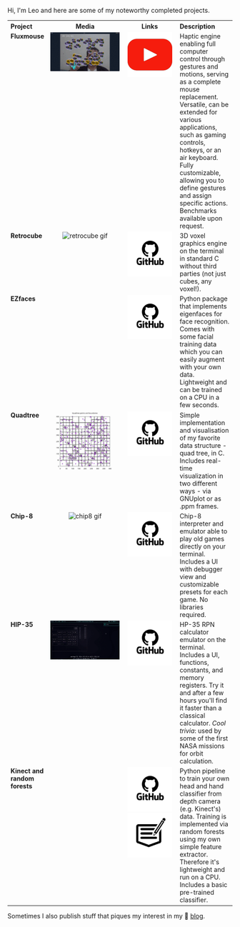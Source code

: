 Hi, I'm Leo and here are some of my noteworthy completed projects.


<table>
  <tr>
    <th style="width: 15%; text-align: left;">Project</th>
    <th style="width: 35%; text-align: center;">Media</th>
    <th style="width: 25%; text-align: center;">Links</th>
    <th style="width: 30%; text-align: left;">Description</th>
  </tr>

  <tr>
    <td style="vertical-align: top;">
      <b>Fluxmouse</b>
    </td>
    <td style="text-align: center; vertical-align: top;">
      <img src="https://raw.githubusercontent.com/leonmavr/leonmavr/refs/heads/master/assets/fluxmouse/video.gif" alt="fluxmouse media" style="width: 300px;">
    </td>
    <td style="text-align: center; vertical-align: top;">
      <a href="https://www.youtube.com/watch?v=_N3cSB2Ij-c">
        <img src="https://raw.githubusercontent.com/leonmavr/leonmavr/refs/heads/master/assets/icons/youtube.png" alt="link" style="width: 100px;">
      </a>
    </td>
    <td style="vertical-align: top;">
      Haptic engine enabling full computer control through gestures and motions, serving as a complete mouse replacement. Versatile, can be extended for
      various applications, such as gaming controls, hotkeys, or an air keyboard. Fully customizable, allowing you to define gestures and assign
      specific actions. Benchmarks available upon request.
    </td>
  </tr>

  <tr>
    <td style="vertical-align: top;">
      <b>Retrocube</b>
    </td>
    <td style="text-align: center; vertical-align: top;">
      <img src="https://github.com/leonmavr/retrocube/blob/master/assets/demo_moving.gif" alt="retrocube gif" style="width: 300px;">
    </td>
    <td style="text-align: center; vertical-align: top;">
      <a href="https://github.com/leonmavr/retrocube">
        <img src="https://github.com/leonmavr/leonmavr/blob/master/assets/icons/github.png?raw=true" alt="gh link" style="width: 100px;">
      </a>
    </td>
    <td style="vertical-align: top;">
      3D voxel graphics engine on the terminal in standard C without third parties (not just cubes, any voxel!).
    </td>
  </tr>

  <tr>
    <td style="vertical-align: top;">
      <b>EZfaces</b>
    </td>
    <td style="text-align: center; vertical-align: top;">
      <div></div>
    </td>
    <td style="text-align: center; vertical-align: top;">
      <a href="https://github.com/leonmavr/EZfaces">
        <img src="https://github.com/leonmavr/leonmavr/blob/master/assets/icons/github.png" alt="gh link" style="width: 100px;">
      </a>
    </td>
    <td style="vertical-align: top;">
      Python package that implements eigenfaces for face recognition. Comes with some facial training data which you can easily augment
      with your own data. Lightweight and can be trained on a CPU in a few seconds.
    </td>
  </tr>
  
  <tr>
    <td style="vertical-align: top;">
      <b>Quadtree</b>
    </td>
    <td style="text-align: center; vertical-align: top;">
      <img src="https://raw.githubusercontent.com/leonmavr/quad-tree/refs/heads/master/assets/01_particle_sim.gif" alt="quadtree gif" style="width: 300px;">
    </td>
    <td style="text-align: center; vertical-align: top;">
      <a href="https://github.com/leonmavr/quad-tree">
        <img src="https://github.com/leonmavr/leonmavr/blob/master/assets/icons/github.png?raw=true" alt="gh link" style="width: 100px;">
      </a>
    </td>
    <td style="vertical-align: top;">
      Simple implementation and visualisation of my favorite data structure - quad tree, in C. Includes real-time visualization in two
      different ways - via GNUplot or as .ppm frames.
    </td>
  </tr>
  
  <tr>
    <td style="vertical-align: top;">
      <b>Chip-8</b>
    </td>
    <td style="text-align: center; vertical-align: top;">
      <img src="https://github.com/leonmavr/chip-8/blob/master/assets/demo_grid.gif" alt="chip8 gif" style="width: 300px;">
    </td>
    <td style="text-align: center; vertical-align: top;">
      <a href="https://github.com/leonmavr/chip-8">
        <img src="https://github.com/leonmavr/leonmavr/blob/master/assets/icons/github.png?raw=true" alt="gh link" style="width: 100px;">
      </a>
    </td>
    <td style="vertical-align: top;">
      Chip-8 interpreter and emulator able to play old games directly on your terminal. Includes a UI with debugger view and
      customizable presets for each game. No libraries required. 
    </td>
  </tr>

  <tr>
    <td style="vertical-align: top;">
      <b>HIP-35</b>
    </td>
    <td style="text-align: center; vertical-align: top;">
      <img src="https://github.com/leonmavr/leonmavr/blob/master/assets/hip35/hip35.gif" alt="HP35 gif" style="width: 300px;">
    </td>
    <td style="text-align: center; vertical-align: top;">
      <a href="https://github.com/leonmavr/HIP35.git">
        <img src="https://github.com/leonmavr/leonmavr/blob/master/assets/icons/github.png?raw=true" alt="gh link" style="width: 100px;">
      </a>
    </td>
    <td style="vertical-align: top;">
      HP-35 RPN calculator emulator on the terminal. Includes a UI, functions, constants, and memory registers.
      Try it and after a few hours you'll find it faster than a classical calculator. <i>Cool trivia</i>: used by some of the first
      NASA missions for orbit calculation.
    </td>
  </tr>
 
  <tr>
    <td style="vertical-align: top;">
      <b>Kinect and random forests</b>
    </td>
    <td style="text-align: center; vertical-align: top;">
    </td>
    <td style="text-align: center; vertical-align: top;">
      <a href="https://github.com/leonmavr/kinect-rf">
        <img src="https://github.com/leonmavr/leonmavr/blob/master/assets/icons/github.png?raw=true" alt="gh link" style="width: 100px;">
      </a>
      <a href="https://leonmavr.github.io/computer_vision/2024/09/30/Kinect-setup-and-capture.html">
        <img src="https://github.com/leonmavr/leonmavr/blob/master/assets/icons/blog.png?raw=true" alt="gh link" style="width: 100px;">
      </a>
    </td>
    <td styrle="vertical-align: top;">
      Python pipeline to train your own head and hand classifier from depth camera (e.g. Kinect's) data. Training is implemented via
      random forests using my own simple feature extractor. Therefore it's lightweight and run on a CPU. Includes a basic pre-trained
      classifier.
    </td>
  </tr>
  
</table>

Sometimes I also publish stuff that piques my interest in my :notebook: [blog](https://leonmavr.github.io).
